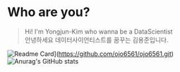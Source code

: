 # Who are you?
>Hi! I'm Yongjun-Kim who wanna be a DataScientist    
안녕하세요 데이터사이언티스트를 꿈꾸는 김용준입니다.   

![Readme Card](https://github-readme-stats.vercel.app/api/pin/?username=ojo6561&repo=github-readme-stats)](https://github.com/ojo6561/ojo6561.git)
![Anurag's GitHub stats](https://github-readme-stats.vercel.app/api?username=ojo6561)
